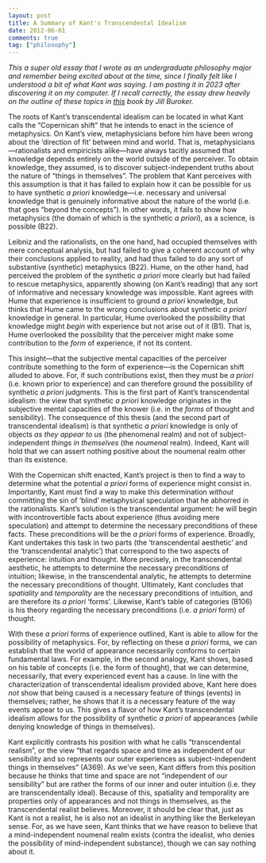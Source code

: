 ```yaml
---
layout: post
title: A Summary of Kant's Transcendental Idealism
date: 2012-06-01
comments: true
tag: ["philosophy"]
---
```


_This a super old essay that I wrote as an undergraduate philosophy major and remember being excited about at the time, since I finally felt like I understood a bit of what Kant was saying. I am posting it in 2023 after discovering it on my computer. If I recall correctly, the essay drew heavily on the outline of these topics in [this](https://www.cambridge.org/core/books/kants-critique-of-pure-reason/80F897ED11E3C76CAB941895CBC3A65D#:~:text=Book%20description,major%20arguments%20in%20the%20text.) book by Jill Buroker._

The roots of Kant’s transcendental idealism can be located in what Kant calls the “Copernican shift” that he intends to enact in the science of metaphysics. On Kant’s view, metaphysicians before him have been wrong about the ‘direction of fit’ between mind and world. That is, metaphysicians—rationalists and empiricists alike—have always tacitly assumed that knowledge depends entirely on the world outside of the perceiver. To obtain knowledge, they assumed, is to discover subject-independent truths about the nature of “things in themselves”. The problem that Kant perceives with this assumption is that it has failed to explain how it can be possible for us to have synthetic _a priori_ knowledge—i.e. necessary and universal knowledge that is genuinely informative about the nature of the world (i.e. that goes “beyond the concepts”). In other words, it fails to show how metaphysics (the domain of which is the synthetic _a priori_), as a science, is possible (B22).

Leibniz and the rationalists, on the one hand, had occupied themselves with mere conceptual analysis, but had failed to give a coherent account of why their conclusions applied to reality, and had thus failed to do any sort of substantive (synthetic) metaphysics (B22). Hume, on the other hand, had perceived the problem of the synthetic _a priori_ more clearly but had failed to rescue metaphysics, apparently showing (on Kant’s reading) that any sort of informative and necessary knowledge was impossible. Kant agrees with Hume that experience is insufficient to ground _a priori_ knowledge, but thinks that Hume came to the wrong conclusions about synthetic _a priori_ knowledge in general. In particular, Hume overlooked the possibility that knowledge might _begin_ with experience but not arise out of it (B1). That is, Hume overlooked the possibility that the perceiver might make some contribution to the _form_ of experience, if not its content.

This insight—that the subjective mental capacities of the perceiver contribute something to the form of experience—is the Copernican shift alluded to above. For, if such contributions exist, then they must be _a priori_ (i.e. known prior to experience) and can therefore ground the possibility of synthetic _a priori_ judgments. This is the first part of Kant’s transcendental idealism: the view that synthetic _a priori_ knowledge originates in the subjective mental capacities of the knower (i.e. in the _forms_ of thought and sensibility). The consequence of this thesis (and the second part of transcendental idealism) is that synthetic _a priori_ knowledge is only of objects _as they appear to us_ (the phenomenal realm) and not of subject-independent _things in themselves_ (the _noumenal_ realm). Indeed, Kant will hold that we can assert nothing positive about the noumenal realm other than its existence.

With the Copernican shift enacted, Kant’s project is then to find a way to determine what the potential _a priori_ forms of experience might consist in. Importantly, Kant must find a way to make this determination _without_ committing the sin of ‘blind’ metaphysical speculation that he abhorred in the rationalists. Kant’s solution is the transcendental argument: he will begin with incontrovertible facts about experience (thus avoiding mere speculation) and attempt to determine the necessary preconditions of these facts. These preconditions will be the _a priori_ forms of experience. Broadly, Kant undertakes this task in two parts (the ‘transcendental aesthetic’ and the ‘transcendental analytic’) that correspond to the two aspects of experience: intuition and thought. More precisely, in the transcendental aesthetic, he attempts to determine the necessary preconditions of intuition; likewise, in the transcendental analytic, he attempts to determine the necessary preconditions of thought. Ultimately, Kant concludes that _spatiality_ and _temporality_ are the necessary preconditions of intuition, and are therefore its _a priori_ ‘forms’. Likewise, Kant’s table of categories (B106) is his theory regarding the necessary preconditions (i.e. _a priori_ form) of thought.

With these _a priori_ forms of experience outlined, Kant is able to allow for the possibility of metaphysics. For, by reflecting on these _a priori_ forms, we can establish that the world of appearance necessarily conforms to certain fundamental laws. For example, in the second analogy, Kant shows, based on his table of concepts (i.e. the form of thought), that we can determine, necessarily, that every experienced event has a cause. In line with the characterization of transcendental idealism provided above, Kant here does _not_ show that being caused is a necessary feature of things (events) in themselves; rather, he shows that it is a necessary feature of the way events appear to us. This gives a flavor of how Kant’s transcendental idealism allows for the possibility of synthetic _a priori_ of appearances (while denying knowledge of things in themselves).

Kant explicitly contrasts his position with what he calls “transcendental realism”, or the view “that regards space and time as independent of our sensibility and so represents our outer experiences as subject-independent things in themselves” (A369). As we’ve seen, Kant differs from this position because he thinks that time and space are not “independent of our sensibility” but are rather the forms of our inner and outer intuition (i.e. they are transcendentally ideal). Because of this, spatiality and temporality are properties only of appearances and not things in themselves, as the transcendental realist believes. Moreover, it should be clear that, just as Kant is not a realist, he is also not an idealist in anything like the Berkeleyan sense. For, as we have seen, Kant thinks that we have reason to believe that a mind-independent noumenal realm exists (contra the idealist, who denies the possibility of mind-independent substance), though we can say nothing about it.
